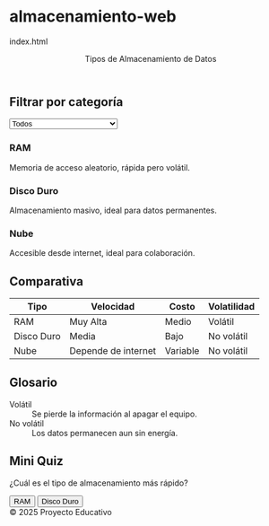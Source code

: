 # almacenamiento-web
index.html
<!DOCTYPE html>
<html lang="es">
<head>
  <meta charset="UTF-8" />
  <meta name="viewport" content="width=device-width, initial-scale=1.0" />
  <title>Tipos de Almacenamiento de Datos</title>
  <!-- Tailwind CSS via CDN -->
  <script src="https://cdn.tailwindcss.com"></script>
</head>
<body class="bg-gray-50 text-gray-900">
  <header class="bg-blue-600 text-white p-4 text-center text-2xl font-bold">
    Tipos de Almacenamiento de Datos
  </header>

  <!-- Sección de Filtro -->
  <section class="max-w-4xl mx-auto p-4">
    <h2 class="text-xl font-semibold mb-2">Filtrar por categoría</h2>
    <select class="border p-2 rounded w-full md:w-1/2">
      <option value="todos">Todos</option>
      <option value="primario">Almacenamiento Primario</option>
      <option value="secundario">Almacenamiento Secundario</option>
      <option value="nube">Almacenamiento en la Nube</option>
    </select>
  </section>

  <!-- Sección de Tarjetas -->
  <section class="max-w-4xl mx-auto p-4 grid gap-4 md:grid-cols-3">
    <div class="bg-white p-4 rounded-2xl shadow">
      <h3 class="font-bold text-lg">RAM</h3>
      <p class="text-sm">Memoria de acceso aleatorio, rápida pero volátil.</p>
    </div>
    <div class="bg-white p-4 rounded-2xl shadow">
      <h3 class="font-bold text-lg">Disco Duro</h3>
      <p class="text-sm">Almacenamiento masivo, ideal para datos permanentes.</p>
    </div>
    <div class="bg-white p-4 rounded-2xl shadow">
      <h3 class="font-bold text-lg">Nube</h3>
      <p class="text-sm">Accesible desde internet, ideal para colaboración.</p>
    </div>
  </section>

  <!-- Tabla Comparativa -->
  <section class="max-w-4xl mx-auto p-4">
    <h2 class="text-xl font-semibold mb-2">Comparativa</h2>
    <div class="overflow-x-auto">
      <table class="w-full border-collapse border border-gray-300">
        <thead class="bg-gray-200">
          <tr>
            <th class="border border-gray-300 p-2">Tipo</th>
            <th class="border border-gray-300 p-2">Velocidad</th>
            <th class="border border-gray-300 p-2">Costo</th>
            <th class="border border-gray-300 p-2">Volatilidad</th>
          </tr>
        </thead>
        <tbody>
          <tr>
            <td class="border border-gray-300 p-2">RAM</td>
            <td class="border border-gray-300 p-2">Muy Alta</td>
            <td class="border border-gray-300 p-2">Medio</td>
            <td class="border border-gray-300 p-2">Volátil</td>
          </tr>
          <tr>
            <td class="border border-gray-300 p-2">Disco Duro</td>
            <td class="border border-gray-300 p-2">Media</td>
            <td class="border border-gray-300 p-2">Bajo</td>
            <td class="border border-gray-300 p-2">No volátil</td>
          </tr>
          <tr>
            <td class="border border-gray-300 p-2">Nube</td>
            <td class="border border-gray-300 p-2">Depende de internet</td>
            <td class="border border-gray-300 p-2">Variable</td>
            <td class="border border-gray-300 p-2">No volátil</td>
          </tr>
        </tbody>
      </table>
    </div>
  </section>

  <!-- Glosario -->
  <section class="max-w-4xl mx-auto p-4">
    <h2 class="text-xl font-semibold mb-2">Glosario</h2>
    <dl class="space-y-2">
      <div>
        <dt class="font-bold">Volátil</dt>
        <dd>Se pierde la información al apagar el equipo.</dd>
      </div>
      <div>
        <dt class="font-bold">No volátil</dt>
        <dd>Los datos permanecen aun sin energía.</dd>
      </div>
    </dl>
  </section>

  <!-- Quiz -->
  <section class="max-w-4xl mx-auto p-4">
    <h2 class="text-xl font-semibold mb-2">Mini Quiz</h2>
    <p class="mb-2">¿Cuál es el tipo de almacenamiento más rápido?</p>
    <button class="bg-blue-600 text-white px-4 py-2 rounded hover:bg-blue-700" onclick="alert('Correcto ✅: La RAM es la más rápida.')">
      RAM
    </button>
    <button class="bg-gray-300 px-4 py-2 rounded hover:bg-gray-400 ml-2" onclick="alert('Incorrecto ❌: El disco duro es más lento que la RAM.')">
      Disco Duro
    </button>
  </section>

  <footer class="bg-gray-200 text-center p-4 mt-6">
    &copy; 2025 Proyecto Educativo
  </footer>
</body>
</html>
